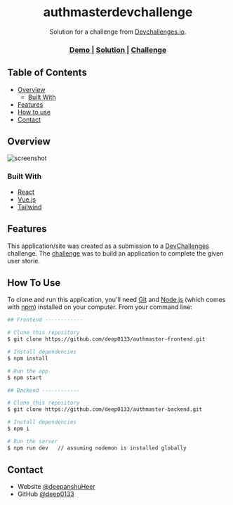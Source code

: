 <!-- Please update value in the {}  -->

<h1 align="center">authmasterdevchallenge</h1>

<div align="center">
   Solution for a challenge from  <a href="http://devchallenges.io" target="_blank">Devchallenges.io</a>.
</div>

<div align="center">
  <h3>
    <a href="https://authmasterdevchallenge.netlify.app">
      Demo
    </a>
    <span> | </span>
    <a href="https://github.com/deep0133/authmaster-frontend.git">
      Solution
    </a>
    <span> | </span>
    <a href="https://devchallenges.io/challenges/N1fvBjQfhlkctmwj1tnw">
      Challenge
    </a>
  </h3>
</div>

## Table of Contents

- [Overview](#overview)
  - [Built With](#built-with)
- [Features](#features)
- [How to use](#how-to-use)
- [Contact](#contact)

## Overview

![screenshot](https://user-images.githubusercontent.com/16707738/92399059-5716eb00-f132-11ea-8b14-bcacdc8ec97b.png)

### Built With

<!-- This section should list any major frameworks that you built your project using. Here are a few examples.-->

- [React](https://reactjs.org/)
- [Vue.js](https://vuejs.org/)
- [Tailwind](https://tailwindcss.com/)

## Features

<!-- List the features of your application or follow the template. Don't share the figma file here :) -->

This application/site was created as a submission to a [DevChallenges](https://devchallenges.io/challenges) challenge. The [challenge](https://devchallenges.io/challenges/N1fvBjQfhlkctmwj1tnw) was to build an application to complete the given user storie.

## How To Use

<!-- Example: -->

To clone and run this application, you'll need [Git](https://git-scm.com) and [Node.js](https://nodejs.org/en/download/) (which comes with [npm](http://npmjs.com)) installed on your computer. From your command line:

```bash
## Frontend ------------

# Clone this repository
$ git clone https://github.com/deep0133/authmaster-frontend.git

# Install dependencies
$ npm install

# Run the app
$ npm start

## Backend ------------

# Clone this repository
$ git clone https://github.com/deep0133/authmaster-backend.git

# Install dependencies
$ npm i

# Run the server
$ npm run dev   // assuming nodemon is installed globally
```

## Contact

- Website [@deepanshuHeer](https://deep0133.github.io/Portfolio/)
- GitHub [@deep0133](https://{github.com/deep0133})

